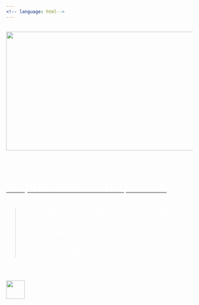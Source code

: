 ```yaml
---
<!-- language: html-->
---
```

<html>
<br>
<center><a href="http://www.twitter.com/allyhinton"><img src="https://xx-nova-xx_github_io-c9-xxnovaxx.c9.io//images/NovaBlogHeaderFile_002.jpg" width="1200" height="321"></a></center>
<body background="http://xx-nova-xx_github_io-c9-xxnovaxx.c9.io/images/black-gradient-background.jpg">
</body>
<br>
<br>
<br>
<br>
<u><font size="11" color="white" face="Graphite STD">September 27nd, 2014</font></u>
<br>
<br>

<blockquote><font size="5" color="white" face="Graphite STD"> While the class assignment went very quickly for me I am having issues getting my site to have any sort of color or graphics. My changes do not seem to be working when pushing from Cloud 9 to Github. </font></blockquote>

<br>
<br>

<a href="http://xx-nova-xx.github.io/"><img src="http://xx-nova-xx_github_io-c9-xxnovaxx.c9.io/images/HomeButton.png" height="50" width="50"></a>